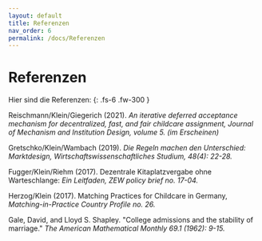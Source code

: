 ```yaml
---
layout: default
title: Referenzen
nav_order: 6
permalink: /docs/Referenzen
---
```


# Referenzen

Hier sind die Referenzen:
{: .fs-6 .fw-300 }

Reischmann/Klein/Giegerich (2021). *An iterative deferred acceptance mechanism for decentralized, fast, and fair childcare assignment, Journal of Mechanism and Institution Design, volume 5. (im Erscheinen)*

Gretschko/Klein/Wambach (2019). *Die Regeln machen den Unterschied: Marktdesign, Wirtschaftswissenschaftliches Studium, 48(4): 22-28.*

Fugger/Klein/Riehm (2017). Dezentrale Kitaplatzvergabe ohne Warteschlange: *Ein Leitfaden, ZEW policy brief no. 17-04.*

Herzog/Klein (2017). Matching Practices for Childcare in Germany, *Matching-in-Practice Country Profile no. 26.*

Gale, David, and Lloyd S. Shapley. "College admissions and the stability of marriage." *The American Mathematical Monthly 69.1 (1962): 9-15.*
